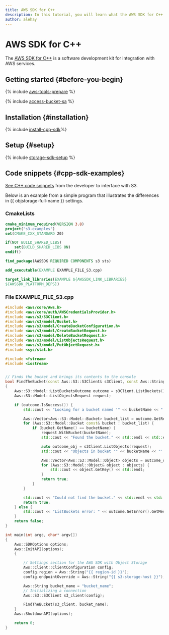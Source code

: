 ```yaml
---
title: AWS SDK for C++
description: In this tutorial, you will learn what the AWS SDK for C++ is, how to install and configure it, and will also see some code snippets.
author: alehay
---
```


# AWS SDK for C++


The [AWS SDK for C++](https://aws.amazon.com/ru/sdk-for-cpp/) is a software development kit for integration with AWS services.

## Getting started {#before-you-begin}

{% include [aws-tools-prepare](../../_includes/aws-tools/aws-tools-prepare.md) %}

{% include [access-bucket-sa](../../_includes/storage/access-bucket-sa.md) %}

## Installation {#installation}

{% include [install-cpp-sdk](../../_includes/aws-tools/install-cpp-sdk.md)%}

## Setup {#setup}

{% include [storage-sdk-setup](../_includes_service/storage-sdk-setup-storage-url.md) %}


## Code snippets {#cpp-sdk-examples}

[See C++ code snippets](https://github.com/awsdocs/aws-doc-sdk-examples/tree/main/cpp/example_code/s3) from the developer to interface with S3.

Below is an example from a simple program that illustrates the differences in {{ objstorage-full-name }} settings.

### CmakeLists

```cmake
cmake_minimum_required(VERSION 3.8)
project("s3-examples")
set(CMAKE_CXX_STANDARD 20)

if(NOT BUILD_SHARED_LIBS)
    set(BUILD_SHARED_LIBS ON)
endif()

find_package(AWSSDK REQUIRED COMPONENTS s3 sts)

add_executable(EXAMPLE EXAMPLE_FILE_S3.cpp)

target_link_libraries(EXAMPLE ${AWSSDK_LINK_LIBRARIES}
${AWSSDK_PLATFORM_DEPS})
```

### File EXAMPLE_FILE_S3.cpp

```cpp
#include <aws/core/Aws.h>
#include <aws/core/auth/AWSCredentialsProvider.h>
#include <aws/s3/S3Client.h>
#include <aws/s3/model/Bucket.h>
#include <aws/s3/model/CreateBucketConfiguration.h>
#include <aws/s3/model/CreateBucketRequest.h>
#include <aws/s3/model/DeleteBucketRequest.h>
#include <aws/s3/model/ListObjectsRequest.h>
#include <aws/s3/model/PutObjectRequest.h>
#include <sys/stat.h>

#include <fstream>
#include <iostream>


// Finds the bucket and brings its contents to the console
bool FindTheBucket(const Aws::S3::S3Client& s3Client, const Aws::String& bucketName)
{
    Aws::S3::Model::ListBucketsOutcome outcome = s3Client.ListBuckets();
    Aws::S3::Model::ListObjectsRequest request;

    if (outcome.IsSuccess()) {
        std::cout << "Looking for a bucket named '" << bucketName << "'..." << std::endl;

        Aws::Vector<Aws::S3::Model::Bucket> bucket_list = outcome.GetResult().GetBuckets();
        for (Aws::S3::Model::Bucket const& bucket : bucket_list) {
            if (bucket.GetName() == bucketName) {
                request.WithBucket(bucketName);
                std::cout << "Found the bucket." << std::endl << std::endl;

                auto outcome_obj = s3Client.ListObjects(request);
                std::cout << "Objects in bucket '" << bucketName << "':" << std::endl;

                Aws::Vector<Aws::S3::Model::Object> objects = outcome_obj.GetResult().GetContents();
                for (Aws::S3::Model::Object& object : objects) {
                    std::cout << object.GetKey() << std::endl;
                }
                return true;
            }
        }

        std::cout << "Could not find the bucket." << std::endl << std::endl;
        return true;
    } else {
        std::cout << "ListBuckets error: " << outcome.GetError().GetMessage() << std::endl;
    }
    return false;
}

int main(int argc, char* argv[])
{
    Aws::SDKOptions options;
    Aws::InitAPI(options);
    {

        // Settings section for the AWS SDK with Object Storage
        Aws::Client::ClientConfiguration config;
        config.region = Aws::String("{{ region-id }}");
        config.endpointOverride = Aws::String("{{ s3-storage-host }}");

        Aws::String bucket_name = "bucket_name";
        // Initializing a connection
        Aws::S3::S3Client s3_client(config);

        FindTheBucket(s3_client, bucket_name);
    }
    Aws::ShutdownAPI(options);

    return 0;
}
```
